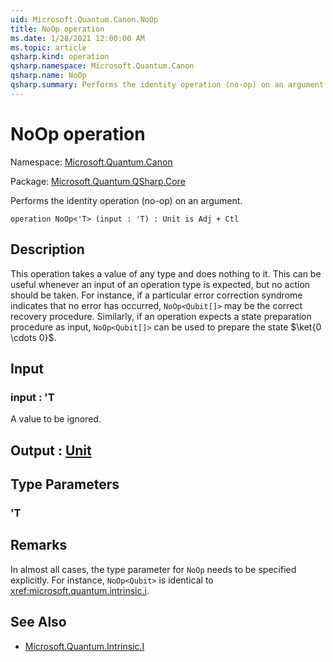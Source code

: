 ```yaml
---
uid: Microsoft.Quantum.Canon.NoOp
title: NoOp operation
ms.date: 1/28/2021 12:00:00 AM
ms.topic: article
qsharp.kind: operation
qsharp.namespace: Microsoft.Quantum.Canon
qsharp.name: NoOp
qsharp.summary: Performs the identity operation (no-op) on an argument.
---
```


# NoOp operation

Namespace: [Microsoft.Quantum.Canon](xref:Microsoft.Quantum.Canon)

Package: [Microsoft.Quantum.QSharp.Core](https://nuget.org/packages/Microsoft.Quantum.QSharp.Core)


Performs the identity operation (no-op) on an argument.

```qsharp
operation NoOp<'T> (input : 'T) : Unit is Adj + Ctl
```


## Description

This operation takes a value of any type and does nothing to it.This can be useful whenever an input of an operation type is expected,but no action should be taken.For instance, if a particular error correction syndrome indicates thatno error has occurred, `NoOp<Qubit[]>` may be the correct recoveryprocedure.Similarly, if an operation expects a state preparation procedure asinput, `NoOp<Qubit[]>` can be used to prepare the state$\ket{0 \cdots 0}$.

## Input

### input : 'T

A value to be ignored.



## Output : [Unit](xref:microsoft.quantum.lang-ref.unit)



## Type Parameters

### 'T



## Remarks

In almost all cases, the type parameter for `NoOp` needs to be specifiedexplicitly. For instance, `NoOp<Qubit>` is identical to<xref:microsoft.quantum.intrinsic.i>.

## See Also

- [Microsoft.Quantum.Intrinsic.I](xref:Microsoft.Quantum.Intrinsic.I)